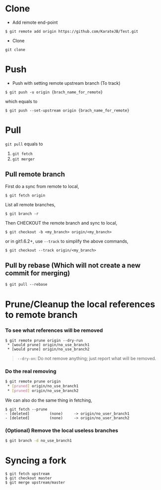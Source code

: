 # Clone

- Add remote end-point
```
$ git remote add origin https://github.com/KarateJB/Test.git
```

- Clone
```
git clone 
```

# Push

- Push with setting remote upstream branch (To track)
```
$ git push -u origin {brach_name_for_remote}
```

which equals to 

```
$ git push --set-upstream origin {brach_name_for_remote}
```



# Pull

`git pull` equals to 
1. `git fetch`
2. `git merger`


## Pull remote branch


First do a sync from remote to local,

```
$ git fetch origin
```

List all remote branches,

```
$ git branch -r
```

Then CHECKOUT the remote branch and sync to local,

```
$ git checkout -b <my_branch> origin/<my_branch>
```

or in git1.6.2+, use `--track` to simplify the above commands,

```
$ git checkout --track origin/<my_branch>
```

## Pull by rebase (Which will not create a new commit for merging)

```
$ git pull --rebase
```


# Prune/Cleanup the local references to remote branch

### To see what references will be removed

```
$ git remote prune origin --dry-run
 * [would prune] origin/no_use_branch1
 * [would prune] origin/no_use_branch2
```

> `--dry-on`: Do not remove anything; just report what will be removed.


### Do the real removing

```bash
$ git remote prune origin
 * [pruned] origin/no_use_branch1
 * [pruned] origin/no_use_branch2
```

We can also do the same thing in fetching,

```
$ git fetch --prune
- [deleted]         (none)     -> origin/no_user_branch1
- [deleted]         (none)     -> origin/no_user_branch2
```


### (Optional) Remove the local useless branches

```bash
$ git branch -d no_use_branch1
```



# Syncing a fork

```
$ git fetch upstream
$ git checkout master
$ git merge upstream/master
```